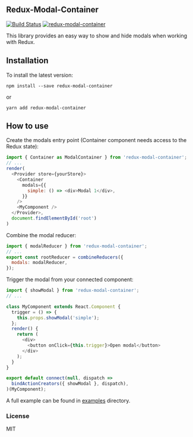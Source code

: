 ## Redux-Modal-Container
[![Build Status](https://travis-ci.org/ionutmilica/redux-modal-container.svg?branch=master)](https://travis-ci.org/ionutmilica/redux-modal-container)
[![redux-modal-container](https://img.shields.io/npm/v/redux-modal-container.svg)](https://www.npmjs.com/package/redux-modal-container)

This library provides an easy way to show and hide modals when working with Redux.

## Installation
To install the latest version:

```
npm install --save redux-modal-container
```
or
```
yarn add redux-modal-container
```

## How to use

Create the modals entry point 
(Container component needs access to the Redux state):

```javascript
import { Container as ModalContainer } from 'redux-modal-container';
// ...
render(
  <Provider store={yourStore}>
    <Container 
      modals={{
        simple: () => <div>Modal 1</div>,
      }}
    />
    <MyComponent />
  </Provider>,
  document.findElementById('root')
)
```

Combine the modal reducer:
```javascript
import { modalReducer } from 'redux-modal-container';
// ...
export const rootReducer = combineReducers({
  modals: modalReducer,
});
```

Trigger the modal from your connected component:
```javascript
import { showModal } from 'redux-modal-container';
// ...

class MyComponent extends React.Component {
  trigger = () => {
    this.props.showModal('simple');
  };
  render() {
    return (
      <div>
        <button onClick={this.trigger}>Open modal</button>
      </div>
    );
  }
}

export default connect(null, dispatch =>
  bindActionCreators({ showModal }, dispatch),
)(MyComponent);
```

A full example can be found in [examples](https://github.com/ionutmilica/redux-modal-container/tree/master/example) directory.

### License
MIT
